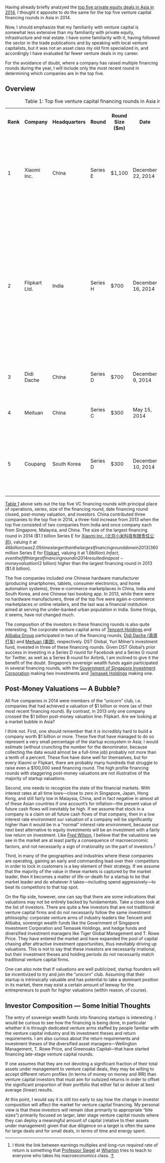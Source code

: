 <p class="lede">Having already briefly analzyed the <a href="http://lucasktlee.com/2015/01/30/top-5-asian-pe-deals-2014/">top five private equity deals in Asia in 2014</a>, I thought it apposite to do the same for the top five venture capital financing rounds in Asia in 2014.</p>

Now, I should emphasize that my familiarity with venture capital is somewhat less extensive than my familiarity with private equity, infrastructure and real estate. I have some familiarity with it, having followed the sector in the trade publications and by speaking with local venture capitalists, but it was not an asset class my old firm specialized in, and accordingly I have evaluated far fewer venture deals in my career. 

For the avoidance of doubt, where a company has raised multiple financing rounds during the year, I will include only the most recent round in determining which companies are in the top five.

## Overview

<div class="responsive-wrapper">
    <table class="striped" id="table01">
        <caption><span>Table 1:</span> Top five venture capital financing rounds in Asia in 2014 by deal size</caption>
        <tr>
            <th>Rank</th>
            <th>Company</th>
            <th>Headquarters</th>
            <th>Round</th>
            <th>Round Size ($m)</th>
            <th>Date</th>
            <th>Post-Money <br/>Valuation ($m)</th>
            <th>Investors</th>
        </tr>
        <tr>
            <td>1</td>
            <td>Xiaomi Inc.</td>
            <td>China</td>
            <td>Series E</td>
            <td>$1,100</td>
            <td>December 22, 2014</td>
            <td>$46,000</td>
            <td>All-Stars Investment, DST Global, Government of Singapore Investment Corporation, Hopu Investment Management, Yunfeng Capital</td>
        </tr>
        <tr>
            <td>2</td>
            <td>Flipkart Ltd.</td>
            <td>India</td>
            <td>Series H</td>
            <td>$700</td>
            <td>December 16, 2014</td>
            <td>$10,550</td>
            <td>Baillie Gifford, DST Global, Government of Singapore Investment Corporation, Greenoaks Capital, Iconiq Capital, IDG Ventures India, Naspers, Qatar Investment Authority, Steadview Capital Management, T. Rowe Price, Tiger Global Management</td>
        </tr>
        <tr>
            <td>3</td>
            <td>Didi Dache</td>
            <td>China</td>
            <td>Series D</td>
            <td>$700</td>
            <td>December 9, 2014</td>
            <td>$3,500</td>
            <td>DST Global, Temasek Holdings, Tencent Holdings</td>
        </tr>
        <tr>
            <td>4</td>
            <td>Meituan</td>
            <td>China</td>
            <td>Series C</td>
            <td>$300</td>
            <td>May 15, 2014</td>
            <td>$7,000</td>
            <td>Alibaba Group, General Atlantic, Sequoia Capital</td>
        </tr>
        <tr>
            <td>5</td>
            <td>Coupang</td>
            <td>South Korea</td>
            <td>Series D</td>
            <td>$300</td>
            <td>December 10, 2014</td>
            <td>$2,000</td>
            <td>BlackRock Private Equity Partners, Greenoaks Capital, Rose Park Advisors, Wellington Management</td>
        </tr>
    </table>
</div>

[Table 1](#table01) above sets out the top five VC financing rounds with principal place of operations, series, size of the financing round, date financing round closed, post-money valuation, and investors. China contributed three companies to the top five in 2014, a three-fold increase from 2013 when the top five consisted of two companies from India and once company each from Singapore, Malaysia, and China. The size of the largest financing round in 2014 ($1.1 billion Series E for [Xiaomi Inc. (北京小米科技有限责任公司)](http://www.mi.com/), valuing it at $46 billion) was 2.05 times larger than the largest financing round done in 2013 ($360 million Series E for [Flipkart](http://www.flipkart.com/), valuing it at $1.6 billion). In fact, even the fifth largest financing round in 2014 resulted in a post-money valuation ($2 billion) higher than the largest financing round in 2013 ($1.6 billion). 

The five companies included one Chinese hardware manufacturer (producing smartphones, tablets, consumer electronics, and home automation systems), three e-commerce marketplaces in China, India and South Korea, and one Chinese taxi booking app. In 2013, while there were no hardware manufacturers, three of the top five were again e-commerce marketplaces or online retailers, and the last was a financial institution aimed at serving the under-banked urban population in India. Some things, it seems, have not changed much. 

The composition of the investors in these financing rounds is also quite interesting. The corporate venture capital arms of [Tencent Holdings](http://www.tencent.com/en-us/index.shtml) and [Alibaba Group](http://www.alibaba.com/) participated in two of the financing rounds, [Didi Dache (滴滴打车)](http://www.xiaojukeji.com/website/) and [Meituan (美团)](http://bj.meituan.com/), respectively. DST Global, Yuri Milner’s investment fund, invested in three of these financing rounds. Given DST Global’s prior success in investing in a Series D round for Facebook and a Series G round for Twitter, as well as a Series B round for Airbnb, I am inclined to give it the benefit of the doubt. Singapore’s sovereign wealth funds again participated in several financing rounds, with the [Government of Singapore Investment Corporation](http://www.gic.com.sg/) making two investments and [Temasek Holdings](http://www.temasek.com.sg/) making one.

## Post-Money Valuations — A Bubble?

All five companies in 2014 were members of the “unicorn” club, i.e. companies that had achieved a valuation of $1 billion or more (as of their most recent financing round). By contrast, in 2013 only one company crossed the $1 billion post-money valuation line: Flipkart. Are we looking at a market bubble in Asia?

I think not. First, one should remember that it _is_ incredibly hard to build a company worth $1 billion or more. These five that have managed to do so represent a very small percentage of the startup ecosystem in Asia; I would estimate (without crunching the number for the denominator, because collecting the data would almost be a full-time job) probably not more than a tenth of a percent. These five have done well for themselves, but for every Xiaomi or Flipkart, there are probably many hundreds that struggle to raise even a $100,000 seed financing round. The high profile financing rounds with staggering post-money valuations are not illustrative of the majority of startup valuations. 

Second, one needs to recognize the state of the financial markets. With interest rates at all time lows—close to zero in Singapore, Japan, Hong Kong, and still fairly low in Malaysia, China, and in fact negative in almost all of these Asian countries if one account’s for inflation—the present value of future cash flows will inevitably be high. If we assume that stock in a company is a claim on all future cash flows of that company, then in a low interest rate environment our valuation of a company will be significantly higher than it would be in a “normal” interest rate environment, because our next best alternative to equity investments will be an investment with a fairly low return on investment. Like [Fred Wilson](http://avc.com/2014/03/the-bubble-question/), I believe that the valuations we see in the market are at least partly a consequence of macroeconomic factors, and not necessarily a sign of irrationality on the part of investors.<sup><a href="#fn01" id="fref01">1</a></sup>

Third, in many of the geographies and industries where these companies are operating, gaining an early and commanding lead over their competitors in order to lock in customers is a key element of their strategy. If we assume that the majority of the value in these markets is captured by the market leader, then it becomes a matter of life-or-death for a startup to be that market leader and do whatever it takes—including spend aggressively—to beat its competitors to that top spot. 

On the flip side, however, one can say that there are some indications that valuations may not be entirely backed by fundamentals. Take a close look at the list of investors. There are quite a few investors that are not traditional venture capital firms and do not necessarily follow the same investment philosophy: corporate venture arms of industry leaders like Tencent and Alibaba, sovereign wealth funds like the Government of Singapore Investment Corporation and Temasek Holdings, and hedge funds and diversified investment managers like Tiger Global Management and T. Rowe Price. They have entered the market and have expanded the pool of capital chasing after attractive investment opportunities, thus inevitably driving up valuations. This is not to say that these investors are necessarily irrational, but their investment theses and holding periods do not necessarily match traditional venture capital firms.

One can also note that if valuations are well publicized, startup founders will be incentivized to try and join the “unicorn” club. Assuming that their startup is intrinsically valuable and has potential to take a dominant position in its market, there may exist a certain amount of leeway for the entrepreneurs to push for higher valuations (within reason, of course).

## Investor Composition — Some Initial Thoughts 

The entry of sovereign wealth funds into financing startups is interesting. I would be curious to see how the financing is being done, in particular whether it is through dedicated venture arms staffed by people familiar with the venture capital industry and its investment theses and return requirements. I am also curious about the return requirements and investment theses of the diversified asset managers—Wellington Management, T. Rowe Price, and Greenoaks Capital—that have started financing late-stage venture capital rounds. 

If one assumes that they are not devoting a significant fraction of their total assets under management to venture capital deals, they may be willing to accept different return profiles (in terms of money on money and <acronym>IRR</acronym>) than venture capital investors that must aim for outsized returns in order to offset the significant proportion of their portfolio that either fail or deliver at best average (linear) results.

At this point, I would say it is still too early to say how the change in investor composition will affect the market for venture capital financing. My personal view is that these investors will remain (due primarily to appropriate “bite sizes”) primarily focused on larger, later stage venture capital rounds where they can deploy a meaningful amount of capital (relative to their assets under management) given that due diligence on a target is often the same for large deals and for small deals, in terms of time and energy spent. 

<div class="footnotes">
    <hr class="w-50" />
    <ol>
        <li id="fn01">I think the link between earnings multiples and long-run required rate of return is something that <a href="https://fnce.wharton.upenn.edu/profile/982/">Professor Siegel</a> at <a href="http://www.wharton.upenn.edu/">Wharton</a> tries to teach to everyone who takes his macroeconomics class. <a href="#fn01">&#8593;</a></li>
    </ol>
</div>